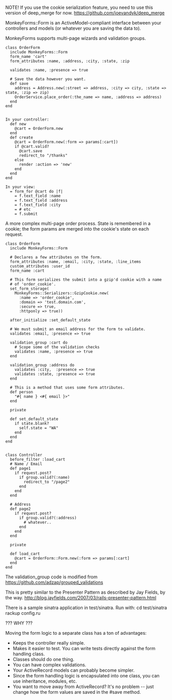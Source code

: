 NOTE!  If you use the cookie serialization feature, you 
need to use this version of deep_merge for now.
https://github.com/joevandyk/deep_merge


MonkeyForms::Form is an ActiveModel-compliant interface
between your controllers and models (or whatever you are 
saving the data to).

MonkeyForms supports multi-page wizards and validation groups.

    class OrderForm
      include MonkeyForms::Form
      form_name 'cart'
      form_attributes :name, :address, :city, :state, :zip 
      
      validates :name, :presence => true

      # Save the data however you want.
      def save
        address = Address.new(:street => address, :city => city, :state => state, :zip => zip)
        OrderService.place_order(:the_name => name, :address => address)
      end
    end


    In your controller:
      def new
        @cart = OrderForm.new
      end
      def create
        @cart = OrderForm.new(:form => params[:cart])
        if @cart.valid?
          @cart.save
          redirect_to "/thanks"
        else
          render :action => 'new'
        end
      end
    end

    In your view:
      = form_for @cart do |f|
        = f.text_field :name
        = f.text_field :address
        = f.text_field :city
        = # etc
        = f.submit


A more complex multi-page order process.
State is remembered in a cookie; the form params are merged into the cookie's state on each request.

    class OrderForm
      include MonkeyForms::Form

      # Declares a few attributes on the form.
      form_attributes :name, :email, :city, :state, :line_items
      custom_attributes :user_id
      form_name :cart

      # This form serializes the submit into a gzip'd cookie with a name
      # of 'order_cookie'.
      set_form_storage(
        MonkeyForms::Serializers::GzipCookie.new(
          :name => 'order_cookie',
          :domain => 'test.domain.com',
          :secure => true,
          :httponly => true))

      after_initialize :set_default_state

      # We must submit an email address for the form to validate.
      validates :email, :presence => true

      validation_group :cart do
        # Scope some of the validation checks
        validates :name, :presence => true
      end

      validation_group :address do
        validates :city,  :presence => true
        validates :state, :presence => true
      end

      # This is a method that uses some form attributes.
      def person
        "#{ name } <#{ email }>"
      end

      private

      def set_default_state
        if state.blank?
          self.state = "WA"
        end
      end
    end


    class Controller
      before_filter :load_cart
      # Name / Email
      def page1
        if request.post?
          if group.valid?(:name)
            redirect_to "/page2"
          end
        end
      end

      # Address
      def page2
        if request.post?
          if group.valid?(:address)
            # whatever..
          end
        end
      end

      private

      def load_cart
        @cart = OrderForm::Form.new(:form => params[:cart]
      end
    end


The validation_group code is modified from 
https://github.com/adzap/grouped_validations


This is pretty similar to the Presenter Pattern as described
by Jay Fields, by the way. http://blog.jayfields.com/2007/03/rails-presenter-pattern.html



There is a sample sinatra application in test/sinatra.  Run with:
cd test/sinatra
rackup config.ru



??? WHY ???

Moving the form logic to a separate class has a ton of advantages:

* Keeps the controller really simple.  
* Makes it easier to test. You can write tests directly against the form handling class.
* Classes should do one thing.
* You can have complex validations.
* Your ActiveRecord models can probably become simpler.
* Since the form handling logic is encapsulated into one class, you can use inheritance, modules, etc.
* You want to move away from ActiveRecord? It's no problem -- just change how the form values are saved in the #save method.
